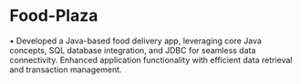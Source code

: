 # Food-Plaza

•	Developed a Java-based food delivery app, leveraging core Java concepts, SQL database integration, and JDBC for seamless data connectivity. Enhanced application functionality with efficient data retrieval and transaction management.
